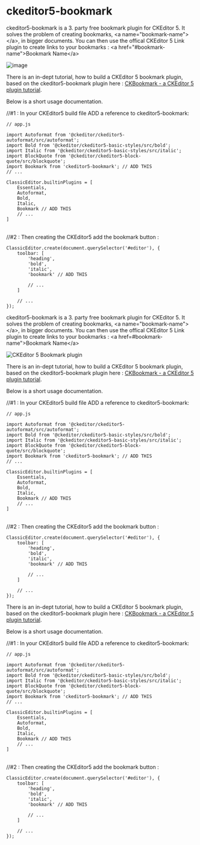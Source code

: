 # ckeditor5-bookmark

ckeditor5-bookmark is a 3. party free bookmark plugin for CKEditor 5. It solves the problem of creating bookmarks, &lt;a name="bookmark-name"&gt;&lt;/a&gt;, in bigger documents. You can then use the offical CKEditor 5 Link plugin to create links to your bookmarks : &lt;a href="#bookmark-name"&gt;Bookmark Name&lt;/a&gt;

![image](https://user-images.githubusercontent.com/15994829/64579144-fc767200-d3ab-11e9-9f7f-faf52196746d.png)

There is an in-dept tutorial, how to build a CKEditor 5 bookmark plugin, based on the ckeditor5-bookmark plugin here : [CKBookmark - a CKEditor 5 plugin tutorial](https://topiqs.online/Home/Index/1169).

Below is a short usage documentation. 

//#1 : In your CKEditor5 build file ADD a reference to ckeditor5-bookmark:

```javaqscript
// app.js

import Autoformat from '@ckeditor/ckeditor5-autoformat/src/autoformat';
import Bold from '@ckeditor/ckeditor5-basic-styles/src/bold';
import Italic from '@ckeditor/ckeditor5-basic-styles/src/italic';
import BlockQuote from '@ckeditor/ckeditor5-block-quote/src/blockquote';
import Bookmark from 'ckeditor5-bookmark'; // ADD THIS
// ...

ClassicEditor.builtinPlugins = [
    Essentials,
    Autoformat,
    Bold,
    Italic,
    Bookmark // ADD THIS
    // ...
]
```

<br />//#2 : Then creating the CKEditor5 add the bookmark button :

```javaqscript
ClassicEditor.create(document.querySelector('#editor'), {
    toolbar: [
        'heading',
        'bold',
        'italic',
        'bookmark' // ADD THIS
        
        // ...
    ]

    // ...
});
```

ckeditor5-bookmark is a 3. party free bookmark plugin for CKEditor 5. It solves the problem of creating bookmarks, &lt;a name="bookmark-name"&gt;&lt;/a&gt;, in bigger documents. You can then use the offical CKEditor 5 Link plugin to create links to your bookmarks : &lt;a href=#bookmark-name"&gt;Bookmark Name&lt;/a&gt;

![CKEditor 5 Bookmark plugin](https://dev.topiqs.online/images/external/ckbookmark.png?raw=true "CKEditor 5 Bookmark plugin")

There is an in-dept tutorial, how to build a CKEditor 5 bookmark plugin, based on the ckeditor5-bookmark plugin here : [CKBookmark - a CKEditor 5 plugin tutorial](https://topiqs.online/Home/Index/1169).

Below is a short usage documentation. 

//#1 : In your CKEditor5 build file ADD a reference to ckeditor5-bookmark:

```javaqscript
// app.js

import Autoformat from '@ckeditor/ckeditor5-autoformat/src/autoformat';
import Bold from '@ckeditor/ckeditor5-basic-styles/src/bold';
import Italic from '@ckeditor/ckeditor5-basic-styles/src/italic';
import BlockQuote from '@ckeditor/ckeditor5-block-quote/src/blockquote';
import Bookmark from 'ckeditor5-bookmark'; // ADD THIS
// ...

ClassicEditor.builtinPlugins = [
    Essentials,
    Autoformat,
    Bold,
    Italic,
    Bookmark // ADD THIS
    // ...
]
```

<br />//#2 : Then creating the CKEditor5 add the bookmark button :

```javaqscript
ClassicEditor.create(document.querySelector('#editor'), {
    toolbar: [
        'heading',
        'bold',
        'italic',
        'bookmark' // ADD THIS
        
        // ...
    ]

    // ...
});
```

There is an in-dept tutorial, how to build a CKEditor 5 bookmark plugin, based on the ckeditor5-bookmark plugin here : [CKBookmark - a CKEditor 5 plugin tutorial](https://topiqs.online/Home/Index/1169).

Below is a short usage documentation. 

//#1 : In your CKEditor5 build file ADD a reference to ckeditor5-bookmark:

```javaqscript
// app.js

import Autoformat from '@ckeditor/ckeditor5-autoformat/src/autoformat';
import Bold from '@ckeditor/ckeditor5-basic-styles/src/bold';
import Italic from '@ckeditor/ckeditor5-basic-styles/src/italic';
import BlockQuote from '@ckeditor/ckeditor5-block-quote/src/blockquote';
import Bookmark from 'ckeditor5-bookmark'; // ADD THIS
// ...

ClassicEditor.builtinPlugins = [
    Essentials,
    Autoformat,
    Bold,
    Italic,
    Bookmark // ADD THIS
    // ...
]
```

<br />//#2 : Then creating the CKEditor5 add the bookmark button :

```javaqscript
ClassicEditor.create(document.querySelector('#editor'), {
    toolbar: [
        'heading',
        'bold',
        'italic',
        'bookmark' // ADD THIS
        
        // ...
    ]

    // ...
});
```
